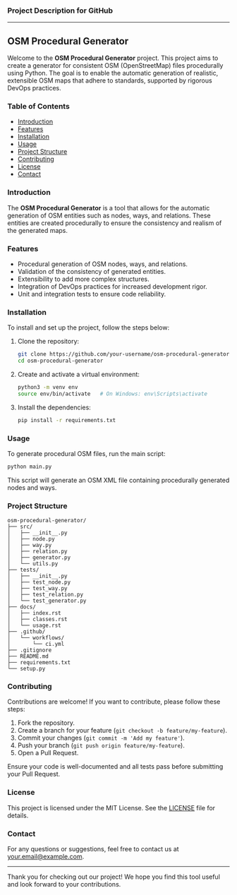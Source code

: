 ### Project Description for GitHub

---

## OSM Procedural Generator

Welcome to the **OSM Procedural Generator** project. This project aims to create a generator for consistent OSM (OpenStreetMap) files procedurally using Python. The goal is to enable the automatic generation of realistic, extensible OSM maps that adhere to standards, supported by rigorous DevOps practices.

### Table of Contents
- [Introduction](#introduction)
- [Features](#features)
- [Installation](#installation)
- [Usage](#usage)
- [Project Structure](#project-structure)
- [Contributing](#contributing)
- [License](#license)
- [Contact](#contact)

### Introduction

The **OSM Procedural Generator** is a tool that allows for the automatic generation of OSM entities such as nodes, ways, and relations. These entities are created procedurally to ensure the consistency and realism of the generated maps.

### Features

- Procedural generation of OSM nodes, ways, and relations.
- Validation of the consistency of generated entities.
- Extensibility to add more complex structures.
- Integration of DevOps practices for increased development rigor.
- Unit and integration tests to ensure code reliability.

### Installation

To install and set up the project, follow the steps below:

1. Clone the repository:
    ```sh
    git clone https://github.com/your-username/osm-procedural-generator.git
    cd osm-procedural-generator
    ```

2. Create and activate a virtual environment:
    ```sh
    python3 -m venv env
    source env/bin/activate   # On Windows: env\Scripts\activate
    ```

3. Install the dependencies:
    ```sh
    pip install -r requirements.txt
    ```

### Usage

To generate procedural OSM files, run the main script:

```sh
python main.py
```

This script will generate an OSM XML file containing procedurally generated nodes and ways.

### Project Structure

```
osm-procedural-generator/
├── src/
│   ├── __init__.py
│   ├── node.py
│   ├── way.py
│   ├── relation.py
│   ├── generator.py
│   └── utils.py
├── tests/
│   ├── __init__.py
│   ├── test_node.py
│   ├── test_way.py
│   ├── test_relation.py
│   └── test_generator.py
├── docs/
│   ├── index.rst
│   ├── classes.rst
│   └── usage.rst
├── .github/
│   └── workflows/
│       └── ci.yml
├── .gitignore
├── README.md
├── requirements.txt
└── setup.py
```

### Contributing

Contributions are welcome! If you want to contribute, please follow these steps:

1. Fork the repository.
2. Create a branch for your feature (`git checkout -b feature/my-feature`).
3. Commit your changes (`git commit -m 'Add my feature'`).
4. Push your branch (`git push origin feature/my-feature`).
5. Open a Pull Request.

Ensure your code is well-documented and all tests pass before submitting your Pull Request.

### License

This project is licensed under the MIT License. See the [LICENSE](LICENSE) file for details.

### Contact

For any questions or suggestions, feel free to contact us at [your.email@example.com](mailto:your.email@example.com).

---

Thank you for checking out our project! We hope you find this tool useful and look forward to your contributions.
